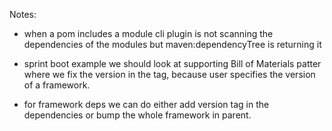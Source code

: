 Notes:
- when a pom includes a module cli plugin is not scanning the dependencies of the modules but maven:dependencyTree is returning it


- sprint boot example we should look at supporting Bill of Materials patter where we fix the version in the <parent> tag, because user specifies  the version of a framework.
- for framework deps we can do either add version tag in the dependencies or bump the whole framework in parent.
